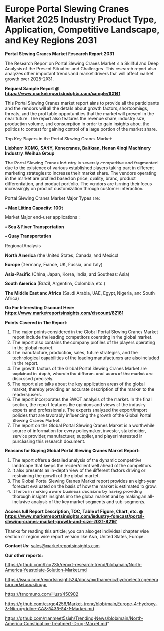 # Europe Portal Slewing Cranes Market 2025 Industry Product Type, Application, Competitive Landscape, and Key Regions 2031

<strong>Portal Slewing Cranes Market Research Report 2031</strong>

The Research Report on Portal Slewing Cranes Market is a Skillful and Deep Analysis of the Present Situation and Challenges. This research report also analyzes other important trends and market drivers that will affect market growth over 2025-2031.

<strong>Request Sample Report @ <a href=https://www.marketreportsinsights.com/sample/82161>https://www.marketreportsinsights.com/sample/82161</a></strong>

This Portal Slewing Cranes market report aims to provide all the participants and the vendors will all the details about growth factors, shortcomings, threats, and the profitable opportunities that the market will present in the near future. The report also features the revenue share, industry size, production volume, and consumption in order to gain insights about the politics to contest for gaining control of a large portion of the market share.

Top Key Players in the Portal Slewing Cranes Market:

<strong>Liebherr, XCMG, SANY, Konecranes, Baltkran, Henan Xinqi Machinery Industry, Weihua Group</strong>

The Portal Slewing Cranes Industry is severely competitive and fragmented due to the existence of various established players taking part in different marketing strategies to increase their market share. The vendors operating in the market are profiled based on price, quality, brand, product differentiation, and product portfolio. The vendors are turning their focus increasingly on product customization through customer interaction.

Portal Slewing Cranes Market Major Types are:

<strong>• Max Lifting Capacity: 100t</strong>

Market Major end-user applications :

<strong>• Sea & River Transportation

• Quay Transportation</strong>

Regional Analysis

</u><strong><b>North America</b></strong> (the United States, Canada, and Mexico)

<strong><b>Europe </b></strong>(Germany, France, UK, Russia, and Italy)

<strong><b>Asia-Pacific</b></strong> (China, Japan, Korea, India, and Southeast Asia)

<strong><b>South America</b></strong> (Brazil, Argentina, Colombia, etc.)

<strong><b>The Middle East and Africa</b></strong> (Saudi Arabia, UAE, Egypt, Nigeria, and South Africa)

<strong>Go For Interesting Discount Here: <a href=https://www.marketreportsinsights.com/discount/82161>https://www.marketreportsinsights.com/discount/82161</a></strong>

<strong>Points Covered in The Report:</strong>
<ol>
  <li>The major points considered in the Global Portal Slewing Cranes Market report include the leading competitors operating in the global market.</li>
  <li>The report also contains the company profiles of the players operating in the global market.</li>
  <li>The manufacture, production, sales, future strategies, and the technological capabilities of the leading manufacturers are also included in the report.</li>
  <li>The growth factors of the Global Portal Slewing Cranes Market are explained in-depth, wherein the different end-users of the market are discussed precisely.</li>
  <li>The report also talks about the key application areas of the global market, thereby providing an accurate description of the market to the readers/users.</li>
  <li>The report incorporates the SWOT analysis of the market. In the final section, the report features the opinions and views of the industry experts and professionals. The experts analyzed the export/import policies that are favorably influencing the growth of the Global Portal Slewing Cranes Market.</li>
  <li>The report on the Global Portal Slewing Cranes Market is a worthwhile source of information for every policymaker, investor, stakeholder, service provider, manufacturer, supplier, and player interested in purchasing this research document.</li>
</ol>
<strong>Reasons for Buying Global Portal Slewing Cranes Market Report:</strong>

<ol>
  <li>The report offers a detailed analysis of the dynamic competitive landscape that keeps the reader/client well ahead of the competitors.</li>
  <li>It also presents an in-depth view of the different factors driving or restraining the growth of the global market.</li>
  <li>The Global Portal Slewing Cranes Market report provides an eight-year forecast evaluated on the basis of how the market is estimated to grow.</li>
  <li>It helps in making aware business decisions by having providing thorough insights insights into the global market and by making an all-inclusive analysis of the key market segments and sub-segments.</li>
</ol>
<strong>Access full Report Description, TOC, Table of Figure, Chart, etc. @ <a href=https://www.marketreportsinsights.com/industry-forecast/portal-slewing-cranes-market-growth-and-size-2021-82161>https://www.marketreportsinsights.com/industry-forecast/portal-slewing-cranes-market-growth-and-size-2021-82161</a></strong>


Thanks for reading this article; you can also get individual chapter wise section or region wise report version like Asia, United States, Europe.

<strong>Contact Us:</strong>
sales@marketreportsinsights.com

<strong>Our other reports:</strong>

<a href=https://github.com/haq235/report-research-trend/blob/main/North-America-Yeastolate-Solution-Market.md>https://github.com/haq235/report-research-trend/blob/main/North-America-Yeastolate-Solution-Market.md</a>

<a href=https://issuu.com/reportsinsights24/docs/northamericahydroelectricgeneratormarketboostinggr>https://issuu.com/reportsinsights24/docs/northamericahydroelectricgeneratormarketboostinggr</a>

<a href=https://tanomuno.com/illust/450902>https://tanomuno.com/illust/450902</a>

<a href=https://github.com/cargo4256/Market-trend/blob/main/Europe-4-Hydroxy-3-Nitropyridine-CAS-5435-54-1-Market.md>https://github.com/cargo4256/Market-trend/blob/main/Europe-4-Hydroxy-3-Nitropyridine-CAS-5435-54-1-Market.md</a>

<a href=https://github.com/manmeet5sigh/Trending-News/blob/main/North-America-Constipation-Treatment-Drug-Market.md>https://github.com/manmeet5sigh/Trending-News/blob/main/North-America-Constipation-Treatment-Drug-Market.md</a>"
